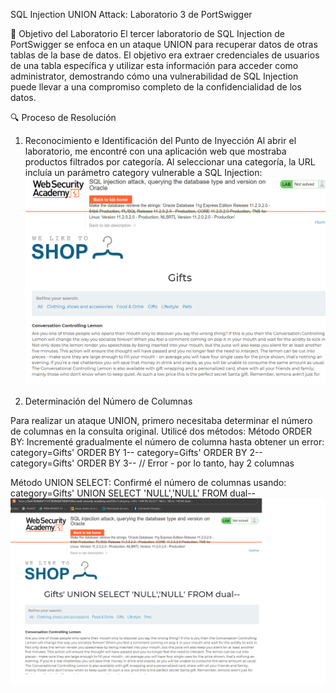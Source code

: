 SQL Injection UNION Attack: Laboratorio 3 de PortSwigger

🎯 Objetivo del Laboratorio
El tercer laboratorio de SQL Injection de PortSwigger se enfoca en un ataque UNION para recuperar datos de otras tablas de la base de datos. El objetivo era extraer credenciales de usuarios de una tabla específica y utilizar esta información para acceder como administrator, demostrando cómo una vulnerabilidad de SQL Injection puede llevar a una compromiso completo de la confidencialidad de los datos.

🔍 Proceso de Resolución
1. Reconocimiento e Identificación del Punto de Inyección
Al abrir el laboratorio, me encontré con una aplicación web que mostraba productos filtrados por categoría. Al seleccionar una categoría, la URL incluía un parámetro category vulnerable a SQL Injection:
![](https://github.com/yaraDMC/wite-ups-de-portswigger/blob/main/sql-injection/lab3/images/union.png)

2. Determinación del Número de Columnas

Para realizar un ataque UNION, primero necesitaba determinar el número de columnas en la consulta original. Utilicé dos métodos:
Método ORDER BY: Incrementé gradualmente el número de columna hasta obtener un error:
category=Gifts' ORDER BY 1--
category=Gifts' ORDER BY 2--
category=Gifts' ORDER BY 3--  // Error - por lo tanto, hay 2 columnas

Método UNION SELECT: Confirmé el número de columnas usando:
category=Gifts' UNION SELECT 'NULL','NULL' FROM dual--
![](https://github.com/yaraDMC/wite-ups-de-portswigger/blob/main/sql-injection/lab3/images/union2.png)





